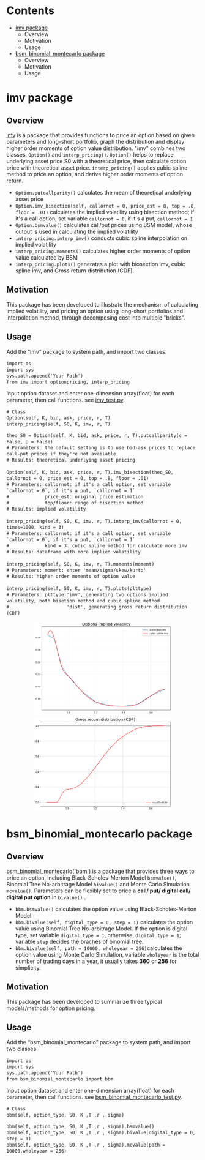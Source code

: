Contents
============
* [imv package](https://github.com/ywt26/AssetPricing_project/blob/main/imv.py)
  * Overview
  * Motivation
  * Usage
* [bsm_binomial_montecarlo package](https://github.com/ywt26/AssetPricing_project/blob/main/bsm_binomial_montecarlo.py)
  * Overview
  * Motivation
  * Usage

imv package
============
## Overview

[imv](https://github.com/ywt26/AssetPricing_project/blob/main/imv.py) is a package that provides functions to price an option based on given parameters and long-short portfolio, graph the distribution and display higher order moments of option value distribution. "imv" combines two classes, `Option()` and `interp_pricing()`. `Option()` helps to replace underlying asset price S0 with a theoretical price, then calculate option price with theoretical asset price. `interp_pricing()` applies cubic spline method to price an option, and derive higher order moments of option return.

* `Option.putcallparity()` calculates the mean of theoretical underlying asset price
* `Option.imv_bisection(self, callornot = 0, price_est = 0, top = .8, floor = .01)` calculates the implied volatility using bisection method; if it's a call option, set variable `callornot = 0`, if it's a put, `callornot = 1`
* `Option.bsmvalue()` calculates call/put prices using BSM model, whose output is used in calculating the implied volatility  
* `interp_pricing.interp_imv()` conducts cubic spline interpolation on implied volatility  
* `interp_pricing.moments()` calculates higher order moments of option value calculated by BSM
* `interp_pricing.plots()` generates a plot with biosection imv, cubic spline imv, and Gross return distribution (CDF).

## Motivation

This package has been developed to illustrate the mechanism of calculating implied volatility, and pricing an option using long-short portfolios and interpolation method, through decomposing cost into multiple "bricks".

## Usage

Add the “imv” package to system path, and import two classes.

```
import os
import sys
sys.path.append('Your Path')
from imv import optionpricing, interp_pricing
```

Input option dataset and enter one-dimension array(float) for each parameter, then call functions. see [imv_test.py](https://github.com/ywt26/AssetPricing_project/blob/main/imv_test.py).

```
# Class
Option(self, K, bid, ask, price, r, T)
interp_pricing(self, S0, K, imv, r, T)
```
```
theo_S0 = Option(self, K, bid, ask, price, r, T).putcallparity(c = False, p = False) 
# Parameters: the default setting is to use bid-ask prices to replace call-put prices if they're not available
# Results: theoretical underlying asset pricing

Option(self, K, bid, ask, price, r, T).imv_bisection(theo_S0, callornot = 0, price_est = 0, top = .8, floor = .01) 
# Parameters: callornot: if it's a call option, set variable `callornot = 0`, if it's a put, `callornot = 1`
#             price_est: original price estimation
#             top/floor: range of bisection method
# Results: implied volatility

interp_pricing(self, S0, K, imv, r, T).interp_imv(callornot = 0, times=1000, kind = 3)
# Parameters: callornot: if it's a call option, set variable `callornot = 0`, if it's a put, `callornot = 1`
#             kind = 3: cubic spline method for calculate more imv
# Results: dataframe with more implied volatility

interp_pricing(self, S0, K, imv, r, T).moments(moment)
# Parameters: moment: enter 'mean/sigma/skew/kurto'
# Results: higher order moments of option value

interp_pricing(self, S0, K, imv, r, T).plots(plttype)
# Parameters: plttype:'imv', generating two options implied volatility, both bisetion method and cubic spline method
#                     'dist', generating gross return distribution (CDF)
```  
<div align=center>
<img src="https://github.com/ywt26/AssetPricing_project/blob/main/plots_imv.png" width="360"><img src="https://github.com/ywt26/AssetPricing_project/blob/main/plots_dist.png" width="360">
</div>

bsm_binomial_montecarlo package
============
## Overview
[bsm_binomial_montecarlo](https://github.com/ywt26/AssetPricing_project/blob/main/imv.py)('bbm') is a package that provides three ways to price an option, including Black-Scholes-Merton Model `bsmvalue()`, Binomial Tree No-arbitrage Model `bivalue()` and Monte Carlo Simulation `mcvalue()`. Parameters can be flexibly set to price a __call/ put/ digital call/ digital put option__ in `bivalue()` .

* `bbm.bsmvalue()` calculates the option value using Black-Scholes-Merton Model
* `bbm.bivalue(self, digital_type = 0, step = 1)` calculates the option value using Binomial Tree No-arbitrage Model. If the option is digital type, set variable `digital_type = 1`, otherwise, `digital_type = 1`; variable `step` decides the braches of binomial tree.
* `bbm.bivalue(self, path = 10000, wholeyear = 256)`calculates the option value using Monte Carlo Simulation, variable `wholeyear` is the total number of trading days in a year, it usually takes __360__ or __256__ for simplicity.

## Motivation
This package has been developed to summarize three typical models/methods for option pricing. 

## Usage
Add the “bsm_binomial_montecarlo” package to system path, and import two classes.

```
import os
import sys
sys.path.append('Your Path')
from bsm_binomial_montecarlo import bbm
```
Input option dataset and enter one-dimension array(float) for each parameter, then call functions. see [bsm_binomial_montecarlo_test.py](https://github.com/ywt26/AssetPricing_project/blob/main/bsm_binomial_montecarlo_test.py).
```
# Class
bbm(self, option_type, S0, K ,T ,r , sigma)
```
```
bbm(self, option_type, S0, K ,T ,r , sigma).bsmvalue()
bbm(self, option_type, S0, K ,T ,r , sigma).bivalue(digital_type = 0, step = 1)
bbm(self, option_type, S0, K ,T ,r , sigma).mcvalue(path = 10000,wholeyear = 256)
```

